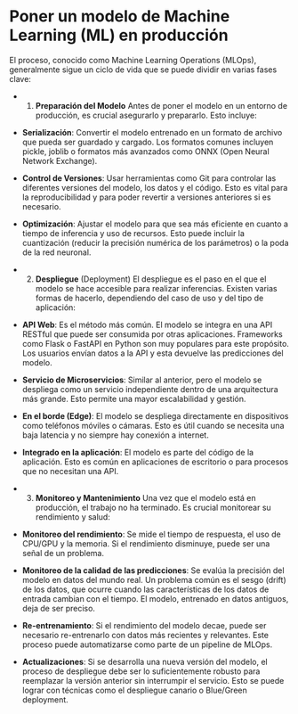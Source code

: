 # Poner un modelo de Machine Learning (ML) en producción

El proceso, conocido como Machine Learning Operations (MLOps), generalmente sigue un ciclo de vida que se puede dividir en varias fases clave:

- 1. **Preparación del Modelo**
Antes de poner el modelo en un entorno de producción, es crucial asegurarlo y prepararlo. Esto incluye:

- **Serialización**: Convertir el modelo entrenado en un formato de archivo que pueda ser guardado y cargado. Los formatos comunes incluyen pickle, joblib o formatos más avanzados como ONNX (Open Neural Network Exchange).

- **Control de Versiones**: Usar herramientas como Git para controlar las diferentes versiones del modelo, los datos y el código. Esto es vital para la reproducibilidad y para poder revertir a versiones anteriores si es necesario.

- **Optimización**: Ajustar el modelo para que sea más eficiente en cuanto a tiempo de inferencia y uso de recursos. Esto puede incluir la cuantización (reducir la precisión numérica de los parámetros) o la poda de la red neuronal.

- 2. **Despliegue** (Deployment)
El despliegue es el paso en el que el modelo se hace accesible para realizar inferencias. Existen varias formas de hacerlo, dependiendo del caso de uso y del tipo de aplicación:

- **API Web**: Es el método más común. El modelo se integra en una API RESTful que puede ser consumida por otras aplicaciones. Frameworks como Flask o FastAPI en Python son muy populares para este propósito. Los usuarios envían datos a la API y esta devuelve las predicciones del modelo.

- **Servicio de Microservicios**: Similar al anterior, pero el modelo se despliega como un servicio independiente dentro de una arquitectura más grande. Esto permite una mayor escalabilidad y gestión.

- **En el borde (Edge)**: El modelo se despliega directamente en dispositivos como teléfonos móviles o cámaras. Esto es útil cuando se necesita una baja latencia y no siempre hay conexión a internet.

- **Integrado en la aplicación**: El modelo es parte del código de la aplicación. Esto es común en aplicaciones de escritorio o para procesos que no necesitan una API.

- 3. **Monitoreo y Mantenimiento**
Una vez que el modelo está en producción, el trabajo no ha terminado. Es crucial monitorear su rendimiento y salud:

- **Monitoreo del rendimiento**: Se mide el tiempo de respuesta, el uso de CPU/GPU y la memoria. Si el rendimiento disminuye, puede ser una señal de un problema.

- **Monitoreo de la calidad de las predicciones**: Se evalúa la precisión del modelo en datos del mundo real. Un problema común es el sesgo (drift) de los datos, que ocurre cuando las características de los datos de entrada cambian con el tiempo. El modelo, entrenado en datos antiguos, deja de ser preciso.

- **Re-entrenamiento**: Si el rendimiento del modelo decae, puede ser necesario re-entrenarlo con datos más recientes y relevantes. Este proceso puede automatizarse como parte de un pipeline de MLOps.

- **Actualizaciones**: Si se desarrolla una nueva versión del modelo, el proceso de despliegue debe ser lo suficientemente robusto para reemplazar la versión anterior sin interrumpir el servicio. Esto se puede lograr con técnicas como el despliegue canario o Blue/Green deployment.